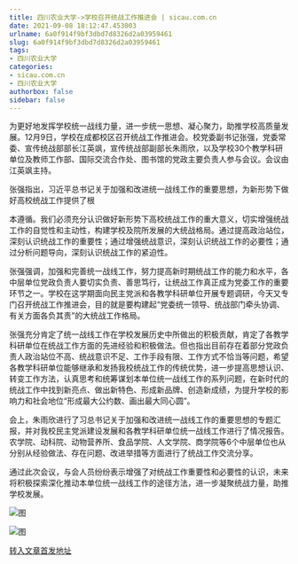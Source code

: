 ```yaml
---
title: 四川农业大学->学校召开统战工作推进会 | sicau.com.cn
date: 2021-09-08 18:12:47.453003
urlname: 6a0f914f9bf3dbd7d8326d2a03959461
slug: 6a0f914f9bf3dbd7d8326d2a03959461
tags: 
- 四川农业大学
categories:
- sicau.com.cn
- 四川农业大学
authorbox: false
sidebar: false
---
```

为更好地发挥学校统一战线力量，进一步统一思想、凝心聚力，助推学校高质量发展。12月9日，学校在成都校区召开统战工作推进会。校党委副书记张强，党委常委、宣传统战部部长江英飒，宣传统战部副部长朱雨欣，以及学校30个教学科研单位及教师工作部、国际交流合作处、图书馆的党政主要负责人参与会议。会议由江英飒主持。

张强指出，习近平总书记关于加强和改进统一战线工作的重要思想，为新形势下做好高校统战工作提供了根
<!--more-->
本遵循。我们必须充分认识做好新形势下高校统战工作的重大意义，切实增强统战工作的自觉性和主动性，构建学校及院所发展的大统战格局。通过提高政治站位，深刻认识统战工作的重要性；通过增强统战意识，深刻认识统战工作的必要性；通过分析问题导向，深刻认识统战工作的紧迫性。

张强强调，加强和完善统一战线工作，努力提高新时期统战工作的能力和水平，各中层单位党政负责人要切实负责、善思笃行，让统战工作真正成为党委工作的重要环节之一。学校在这学期面向民主党派和各教学科研单位开展专题调研，今天又专门召开统战工作推进会，目的就是要构建起“党委统一领导、统战部门牵头协调、有关方面各负其责”的大统战工作格局。

张强充分肯定了统一战线工作在学校发展历史中所做出的积极贡献，肯定了各教学科研单位在统战工作方面的先进经验和积极做法。但也指出目前存在着部分党政负责人政治站位不高、统战意识不足、工作手段有限、工作方式不恰当等问题，希望各教学科研单位能够继承和发扬我校统战工作的传统优势，进一步提高思想认识、转变工作方法，认真思考和统筹谋划本单位统一战线工作的系列问题，在新时代的统战工作中找到新亮点、做出新特色、形成新品牌、创造新成绩，为提升学校的影响力和社会地位“形成最大公约数、画出最大同心圆”。

会上，朱雨欣进行了习总书记关于加强和改进统一战线工作的重要思想的专题汇报，并对我校民主党派建设发展和各教学科研单位统一战线工作进行了情况报告。农学院、动科院、动物营养所、食品学院、人文学院、商学院等6个中层单位也从分别从经验做法、存在问题、改进举措等方面进行了统战工作交流分享。

通过此次会议，与会人员纷纷表示增强了对统战工作重要性和必要性的认识，未来将积极探索深化推动本单位统一战线工作的途径方法，进一步凝聚统战力量，助推学校发展。

![图](https://news.sicau.edu.cn/__local/1/B0/A4/FDDB3AF8564989BFC2A2C031B03_566A9BAE_26A40.jpg)

![图](https://news.sicau.edu.cn/__local/8/ED/53/3663ECEA6A5BDC72A67D91137C5_27132BA9_2CE46.jpg)

[转入文章首发地址](https://news.sicau.edu.cn/info/1135/60348.htm)
